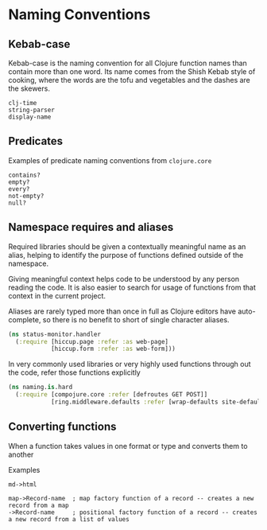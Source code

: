 # Naming Conventions

## Kebab-case

Kebab-case is the naming convention for all Clojure function names than contain more than one word.  Its name comes from the Shish Kebab style of cooking, where the words are the tofu and vegetables and the dashes are the skewers.

```
clj-time
string-parser
display-name
```

## Predicates

Examples of predicate naming conventions from `clojure.core`

```
contains?
empty?
every?
not-empty?
null?
```

## Namespace requires and aliases

Required libraries should be given a contextually meaningful name as an alias, helping to identify the purpose of functions defined outside of the namespace.

Giving meaningful context helps code to be understood by any person reading the code.  It is also easier to search for usage of functions from that context in the current project.

Aliases are rarely typed more than once in full as Clojure editors have auto-complete, so there is no benefit to short of single character aliases.

```clojure
(ns status-monitor.handler
  (:require [hiccup.page :refer :as web-page]
            [hiccup.form :refer :as web-form]))
```

In very commonly used libraries or very highly used functions through out the code, refer those functions explicitly

```clojure
(ns naming.is.hard
  (:require [compojure.core :refer [defroutes GET POST]]
            [ring.middleware.defaults :refer [wrap-defaults site-defaults]]))
```

## Converting functions

When a function takes values in one format or type and converts them to another

Examples

```
md->html

map->Record-name  ; map factory function of a record -- creates a new record from a map
->Record-name     ; positional factory function of a record -- creates a new record from a list of values
```
